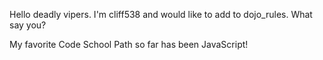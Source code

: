 Hello deadly vipers. I'm cliff538 and would like to add to dojo_rules. What say you?

My favorite Code School Path so far has been JavaScript!
